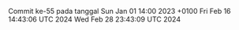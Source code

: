 Commit ke-55 pada tanggal Sun Jan 01 14:00 2023 +0100
Fri Feb 16 14:43:06 UTC 2024
Wed Feb 28 23:43:09 UTC 2024
